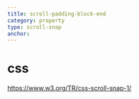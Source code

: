```yaml
---
title: scroll-padding-block-end
category: property
type: scroll-snap
anchor:
---
```


# css

<https://www.w3.org/TR/css-scroll-snap-1/>
